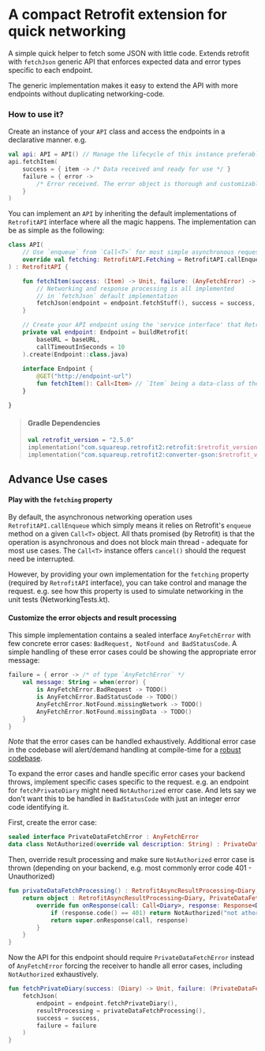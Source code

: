 # A compact Retrofit extension for quick networking

A simple quick helper to fetch some JSON with little code. Extends retrofit with `fetchJson` generic API that 
enforces expected data and error types specific to each endpoint. 

The generic implementation makes it easy to extend the API with more endpoints without duplicating networking-code. 


### How to use it? 

Create an instance of your `API` class and access the endpoints in a declarative manner. e.g. 

```kotlin
val api: API = API() // Manage the lifecycle of this instance preferably inside a `ViewModel`
api.fetchItem(
    success = { item -> /* Data received and ready for use */ }
    failure = { error -> 
        /* Error received. The error object is thorough and customizable for the finest handlings */
    }
)
```

You can implement an `API` by inheriting the default implementations of `RetrofitAPI` interface 
where all the magic happens. The implementation can be as simple as the following: 

```kotlin
class API(
    // Use `enqueue` from `Call<T>` for most simple asynchronous requests
    override val fetching: RetrofitAPI.Fetching = RetrofitAPI.callEnqueue 
) : RetrofitAPI {

    fun fetchItem(success: (Item) -> Unit, failure: (AnyFetchError) -> Unit) {
        // Networking and response processing is all implemented 
        // in `fetchJson` default implementation
        fetchJson(endpoint = endpoint.fetchStuff(), success = success, failure = failure)
    }

    // Create your API endpoint using the 'service interface' that Retrofit requires
    private val endpoint: Endpoint = buildRetrofit(
        baseURL = baseURL,
        callTimeoutInSeconds = 10
    ).create(Endpoint::class.java)
    
    interface Endpoint {
        @GET("http://endpoint-url")
        fun fetchItem(): Call<Item> // `Item` being a data-class of the expected JSON
    }

}
```

> #### Gradle Dependencies 
>```kotlin
> val retrofit_version = "2.5.0"
> implementation("com.squareup.retrofit2:retrofit:$retrofit_version")
> implementation("com.squareup.retrofit2:converter-gson:$retrofit_version")
>```


## Advance Use cases 

#### Play with the `fetching` property

By default, the asynchronous networking operation uses `RetrofitAPI.callEnqueue` which simply means 
it relies on Retrofit's `enqueue` method on a given `Call<T>` object. 
All thats promised (by Retrofit) is that the operation is asynchronous and does not block main thread - adequate 
for most use cases. The `Call<T>` instance offers `cancel()` should the request need be interrupted. 

However, by providing your own implementation for the `fetching` property (required by `RetrofitAPI` interface),
you can take control and manage the request. 
e.g. see how this property is used to simulate networking in the unit tests (NetworkingTests.kt).


#### Customize the error objects and result processing 

This simple implementation contains a sealed interface `AnyFetchError` with few concrete error cases: 
`BadRequest, NotFound and BadStatusCode`. A simple handling of these error cases could be showing the appropriate error message:

```kotlin
failure = { error -> /* of type `AnyFetchError` */
    val message: String = when(error) {
        is AnyFetchError.BadRequest -> TODO()
        is AnyFetchError.BadStatusCode -> TODO()
        AnyFetchError.NotFound.missingNetwork -> TODO()
        AnyFetchError.NotFound.missingData -> TODO()
    }
}
```

*Note* that the error cases can be handled exhaustively. Additional error case in the codebase will alert/demand 
handling at compile-time for a [robust codebase](http://nob.cs.ucdavis.edu/bishop/secprog/robust.html). 

To expand the error cases and handle specific error cases your backend throws, implement specific cases specific
to the request. e.g. an endpoint for `fetchPrivateDiary` might need `NotAuthorized` error case. 
And lets say we don't want this to be handled in `BadStatusCode` with just an integer error code identifying it. 

First, create the error case:
```kotlin
sealed interface PrivateDataFetchError : AnyFetchError
data class NotAuthorized(override val description: String) : PrivateDataFetchError
```

Then, override result processing and make sure `NotAuthorized` error case is thrown 
(depending on your backend, e.g. most commonly error code 401 - Unauthorized)

```kotlin
fun privateDataFetchProcessing() : RetrofitAsyncResultProcessing<Diary, PrivateDataFetchError> {
    return object : RetrofitAsyncResultProcessing<Diary, PrivateDataFetchError> {
        override fun onResponse(call: Call<Diary>, response: Response<Diary>): PrivateDataFetchError? {
            if (response.code() == 401) return NotAuthorized("not athorized")
            return super.onResponse(call, response)
        }
    }
}
```

Now the API for this endpoint should require `PrivateDataFetchError` instead of `AnyFetchError` forcing the receiver 
to handle all error cases, including `NotAuthorized` exhaustively. 

```kotlin
fun fetchPrivateDiary(success: (Diary) -> Unit, failure: (PrivateDataFetchError) -> Unit) {
    fetchJson(
        endpoint = endpoint.fetchPrivateDiary(), 
        resultProcessing = privateDataFetchProcessing(), 
        success = success,
        failure = failure
    )
}
```
